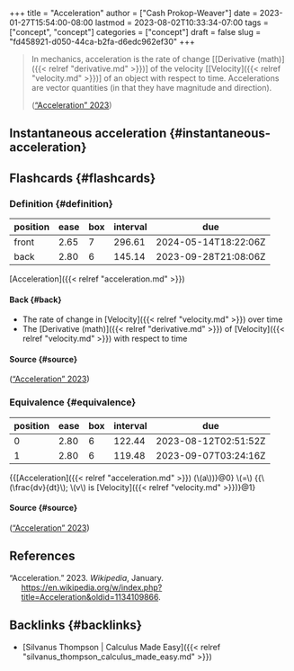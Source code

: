 +++
title = "Acceleration"
author = ["Cash Prokop-Weaver"]
date = 2023-01-27T15:54:00-08:00
lastmod = 2023-08-02T10:33:34-07:00
tags = ["concept", "concept"]
categories = ["concept"]
draft = false
slug = "fd458921-d050-44ca-b2fa-d6edc962ef30"
+++

> In mechanics, acceleration is the rate of change [[Derivative (math)]({{< relref "derivative.md" >}})] of the velocity [[Velocity]({{< relref "velocity.md" >}})] of an object with respect to time. Accelerations are vector quantities (in that they have magnitude and direction).
>
> (<a href="#citeproc_bib_item_1">“Acceleration” 2023</a>)


## Instantaneous acceleration {#instantaneous-acceleration}


## Flashcards {#flashcards}


### Definition {#definition}

| position | ease | box | interval | due                  |
|----------|------|-----|----------|----------------------|
| front    | 2.65 | 7   | 296.61   | 2024-05-14T18:22:06Z |
| back     | 2.80 | 6   | 145.14   | 2023-09-28T21:08:06Z |

[Acceleration]({{< relref "acceleration.md" >}})


#### Back {#back}

-   The rate of change in [Velocity]({{< relref "velocity.md" >}}) over time
-   The [Derivative (math)]({{< relref "derivative.md" >}}) of [Velocity]({{< relref "velocity.md" >}}) with respect to time


#### Source {#source}

(<a href="#citeproc_bib_item_1">“Acceleration” 2023</a>)


### Equivalence {#equivalence}

| position | ease | box | interval | due                  |
|----------|------|-----|----------|----------------------|
| 0        | 2.80 | 6   | 122.44   | 2023-08-12T02:51:52Z |
| 1        | 2.80 | 6   | 119.48   | 2023-09-07T03:24:16Z |

{{[Acceleration]({{< relref "acceleration.md" >}}) (\\(a\\))}@0} \\(=\\) {{\\(\frac{dv}{dt}\\); \\(v\\) is [Velocity]({{< relref "velocity.md" >}})}@1}


#### Source {#source}

(<a href="#citeproc_bib_item_1">“Acceleration” 2023</a>)

## References

<style>.csl-entry{text-indent: -1.5em; margin-left: 1.5em;}</style><div class="csl-bib-body">
  <div class="csl-entry"><a id="citeproc_bib_item_1"></a>“Acceleration.” 2023. <i>Wikipedia</i>, January. <a href="https://en.wikipedia.org/w/index.php?title=Acceleration&oldid=1134109866">https://en.wikipedia.org/w/index.php?title=Acceleration&#38;oldid=1134109866</a>.</div>
</div>


## Backlinks {#backlinks}

-   [Silvanus Thompson | Calculus Made Easy]({{< relref "silvanus_thompson_calculus_made_easy.md" >}})
